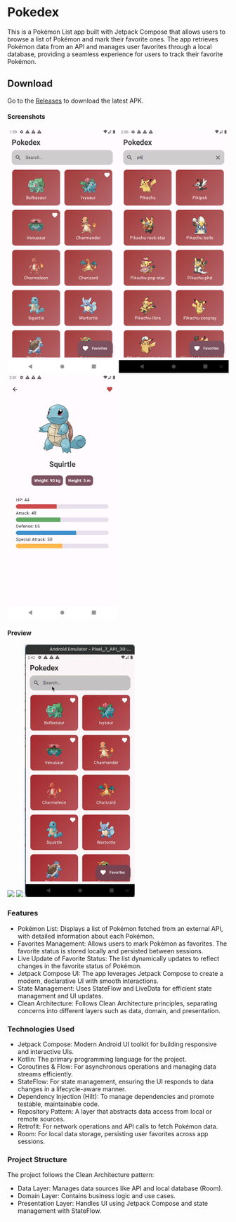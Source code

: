 # Pokedex

This is a Pokémon List app built with Jetpack Compose that allows users to browse a list of Pokémon and mark their favorite ones. The app retrieves Pokémon data from an API and manages user favorites through a local database, providing a seamless experience for users to track their favorite Pokémon.

## Download
Go to the [Releases](https://github.com/OscarEscamilla/pokemon_compose/releases/) to download the latest APK.

#### Screenshots

<p float="left"> 
	<img src="/screenshots/Screenshot_1725822053.png" alt="Login" width="250" /> 
	<img src="/screenshots/Screenshot_1725822111.png" alt="SignUp" width="250" /> 
  <img src="/screenshots/Screenshot_1725822161.png" alt="SignUp" width="250" /> 
</p>

#### Preview

<p float="left"> 
	<img src="/screenshots/demo1.gif"  width="250"/>
	<img src="/screenshots/demo2.gif"  width="250"/>
	<img src="/screenshots/demo3.gif"  width="250"/>
</p>



### Features
- Pokémon List: Displays a list of Pokémon fetched from an external API, with detailed information about each Pokémon.
- Favorites Management: Allows users to mark Pokémon as favorites. The favorite status is stored locally and persisted between sessions.
- Live Update of Favorite Status: The list dynamically updates to reflect changes in the favorite status of Pokémon.
- Jetpack Compose UI: The app leverages Jetpack Compose to create a modern, declarative UI with smooth interactions.
- State Management: Uses StateFlow and LiveData for efficient state management and UI updates.
- Clean Architecture: Follows Clean Architecture principles, separating concerns into different layers such as data, domain, and presentation.

### Technologies Used
- Jetpack Compose: Modern Android UI toolkit for building responsive and interactive UIs.
- Kotlin: The primary programming language for the project.
- Coroutines & Flow: For asynchronous operations and managing data streams efficiently.
- StateFlow: For state management, ensuring the UI responds to data changes in a lifecycle-aware manner.
- Dependency Injection (Hilt): To manage dependencies and promote testable, maintainable code.
- Repository Pattern: A layer that abstracts data access from local or remote sources.
- Retrofit: For network operations and API calls to fetch Pokémon data.
- Room: For local data storage, persisting user favorites across app sessions.


### Project Structure

The project follows the Clean Architecture pattern:

- Data Layer: Manages data sources like API and local database (Room).
- Domain Layer: Contains business logic and use cases.
- Presentation Layer: Handles UI using Jetpack Compose and state management with StateFlow.


